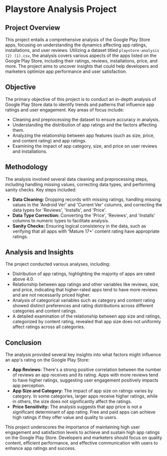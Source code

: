 # Playstore Analysis Project

## Project Overview

This project entails a comprehensive analysis of the Google Play Store apps, focusing on understanding the dynamics affecting app ratings, installations, and user reviews. Utilizing a dataset titled `playstore-analysis (2) (1).csv`, the analysis covers various aspects of the apps listed on the Google Play Store, including their ratings, reviews, installations, price, and more. The project aims to uncover insights that could help developers and marketers optimize app performance and user satisfaction.

## Objective

The primary objective of this project is to conduct an in-depth analysis of Google Play Store data to identify trends and patterns that influence app ratings and user engagement. Key areas of focus include:

- Cleaning and preprocessing the dataset to ensure accuracy in analysis.
- Understanding the distribution of app ratings and the factors affecting them.
- Analyzing the relationship between app features (such as size, price, and content rating) and app ratings.
- Examining the impact of app category, size, and price on user reviews and installations.

## Methodology

The analysis involved several data cleaning and preprocessing steps, including handling missing values, correcting data types, and performing sanity checks. Key steps included:

- **Data Cleaning:** Dropping records with missing ratings, handling missing values in the 'Android Ver' and 'Current Ver' columns, and correcting the data types for 'Reviews', 'Installs', and 'Price'.
- **Data Type Correction:** Converting the 'Price', 'Reviews', and 'Installs' columns to numeric types to facilitate analysis.
- **Sanity Checks:** Ensuring logical consistency in the data, such as verifying that all apps with 'Mature 17+' content rating have appropriate ratings.

## Analysis and Insights

The project conducted various analyses, including:

- Distribution of app ratings, highlighting the majority of apps are rated above 4.0.
- Relationship between app ratings and other variables like reviews, size, and price, indicating that higher-rated apps tend to have more reviews and are not necessarily priced higher.
- Analysis of categorical variables such as category and content rating showed distinct preferences and rating distributions across different categories and content ratings.
- A detailed examination of the relationship between app size and ratings, categorized by content rating, revealed that app size does not uniformly affect ratings across all categories.

## Conclusion

The analysis provided several key insights into what factors might influence an app's rating on the Google Play Store:

- **App Reviews:** There's a strong positive correlation between the number of reviews an app receives and its rating. Apps with more reviews tend to have higher ratings, suggesting user engagement positively impacts app perception.
- **App Size and Category:** The impact of app size on ratings varies by category. In some categories, larger apps receive higher ratings, while in others, the size does not significantly affect the ratings.
- **Price Sensitivity:** The analysis suggests that app price is not a significant determinant of app rating. Free and paid apps can achieve high ratings if they offer value and quality to users.

This project underscores the importance of maintaining high user engagement and satisfaction levels to achieve and sustain high app ratings on the Google Play Store. Developers and marketers should focus on quality content, efficient performance, and effective communication with users to enhance app ratings and success.
